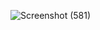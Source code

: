 ![Screenshot (581)](https://github.com/user-attachments/assets/ef284592-ab4c-41a0-b1d5-036aab3ac35c)
